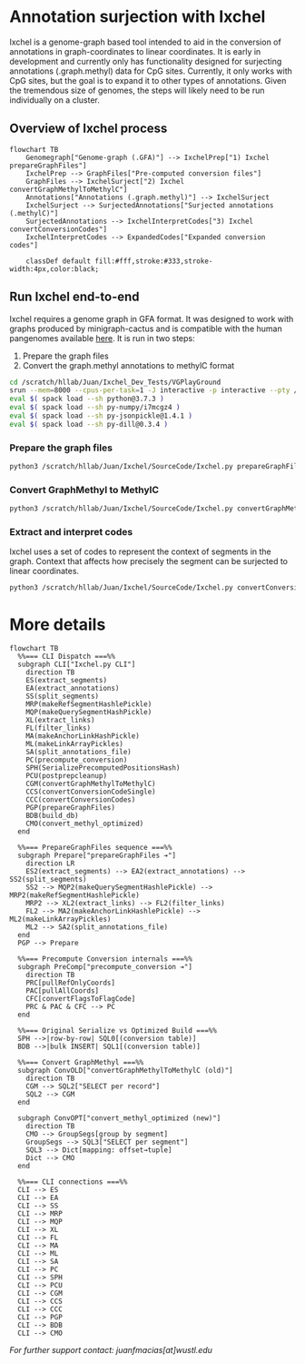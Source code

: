 # Annotation surjection with Ixchel
Ixchel is a genome-graph based tool intended to aid in the conversion of annotations in graph-coordinates to linear coordinates.
It is early in development and currently only has functionality designed for surjecting annotations (.graph.methyl) data for CpG sites.
Currently, it only works with CpG sites, but the goal is to expand it to other types of annotations.
Given the tremendous size of genomes, the steps will likely need to be run individually on a cluster.

## Overview of Ixchel process
```mermaid
flowchart TB
    Genomegraph["Genome-graph (.GFA)"] --> IxchelPrep["1) Ixchel prepareGraphFiles"]
    IxchelPrep --> GraphFiles["Pre-computed conversion files"]
    GraphFiles --> IxchelSurject["2) Ixchel convertGraphMethylToMethylC"]
    Annotations["Annotations (.graph.methyl)"] --> IxchelSurject
    IxchelSurject --> SurjectedAnnotations["Surjected annotations (.methylC)"]
    SurjectedAnnotations --> IxchelInterpretCodes["3) Ixchel convertConversionCodes"]
    IxchelInterpretCodes --> ExpandedCodes["Expanded conversion codes"]
    
    classDef default fill:#fff,stroke:#333,stroke-width:4px,color:black;
```

## Run Ixchel end-to-end
Ixchel requires a genome graph in GFA format. It was designed to work with graphs produced by minigraph-cactus and is compatible with the human pangenomes available [here](https://github.com/human-pangenomics/hpp_pangenome_resources).
It is run in two steps:
1. Prepare the graph files
2. Convert the graph.methyl annotations to methylC format
```bash
cd /scratch/hllab/Juan/Ixchel_Dev_Tests/VGPlayGround
srun --mem=8000 --cpus-per-task=1 -J interactive -p interactive --pty /bin/bash -l
eval $( spack load --sh python@3.7.3 )
eval $( spack load --sh py-numpy/i7mcgz4 )
eval $( spack load --sh py-jsonpickle@1.4.1 )
eval $( spack load --sh py-dill@0.3.4 )
```
### Prepare the graph files
```bash
python3 /scratch/hllab/Juan/Ixchel/SourceCode/Ixchel.py prepareGraphFiles TestGraph.gfa
```
### Convert GraphMethyl to MethylC
```bash
python3 /scratch/hllab/Juan/Ixchel/SourceCode/Ixchel.py convertGraphMethylToMethylC Example.CG.graph.methyl Annotations.Segments.TestGraph.gfa.pkl
```
### Extract and interpret codes
Ixchel uses a set of codes to represent the context of segments in the graph.
Context that affects how precisely the segment can be surjected to linear coordinates.
```bash
python3 /scratch/hllab/Juan/Ixchel/SourceCode/Ixchel.py convertConversionCodes Example.CG.graph.methylc
```

# More details
```mermaid
flowchart TB
  %%=== CLI Dispatch ===%%
  subgraph CLI["Ixchel.py CLI"]
    direction TB
    ES(extract_segments)
    EA(extract_annotations)
    SS(split_segments)
    MRP(makeRefSegmentHashlePickle)
    MQP(makeQuerySegmentHashPickle)
    XL(extract_links)
    FL(filter_links)
    MA(makeAnchorLinkHashPickle)
    ML(makeLinkArrayPickles)
    SA(split_annotations_file)
    PC(precompute_conversion)
    SPH(SerializePrecomputedPositionsHash)
    PCU(postprepcleanup)
    CGM(convertGraphMethylToMethylC)
    CCS(convertConversionCodeSingle)
    CCC(convertConversionCodes)
    PGP(prepareGraphFiles)
    BDB(build_db)
    CMO(convert_methyl_optimized)
  end

  %%=== PrepareGraphFiles sequence ===%%
  subgraph Prepare["prepareGraphFiles ➔"]
    direction LR
    ES2(extract_segments) --> EA2(extract_annotations) --> SS2(split_segments)
    SS2 --> MQP2(makeQuerySegmentHashlePickle) --> MRP2(makeRefSegmentHashlePickle)
    MRP2 --> XL2(extract_links) --> FL2(filter_links)
    FL2 --> MA2(makeAnchorLinkHashlePickle) --> ML2(makeLinkArrayPickles)
    ML2 --> SA2(split_annotations_file)
  end
  PGP --> Prepare

  %%=== Precompute Conversion internals ===%%
  subgraph PreComp["precompute_conversion ➔"]
    direction TB
    PRC[pullRefOnlyCoords]  
    PAC[pullAllCoords]
    CFC[convertFlagsToFlagCode]
    PRC & PAC & CFC --> PC
  end

  %%=== Original Serialize vs Optimized Build ===%%
  SPH -->|row-by-row| SQL0[(conversion table)]
  BDB -->|bulk INSERT| SQL1[(conversion table)]

  %%=== Convert GraphMethyl ===%%
  subgraph ConvOLD["convertGraphMethylToMethylC (old)"]
    direction TB
    CGM --> SQL2["SELECT per record"]
    SQL2 --> CGM
  end

  subgraph ConvOPT["convert_methyl_optimized (new)"]
    direction TB
    CMO --> GroupSegs[group by segment]
    GroupSegs --> SQL3["SELECT per segment"]
    SQL3 --> Dict[mapping: offset→tuple]
    Dict --> CMO
  end

  %%=== CLI connections ===%%
  CLI --> ES
  CLI --> EA
  CLI --> SS
  CLI --> MRP
  CLI --> MQP
  CLI --> XL
  CLI --> FL
  CLI --> MA
  CLI --> ML
  CLI --> SA
  CLI --> PC
  CLI --> SPH
  CLI --> PCU
  CLI --> CGM
  CLI --> CCS
  CLI --> CCC
  CLI --> PGP
  CLI --> BDB
  CLI --> CMO
```

*For further support contact: juanfmacias[at]wustl.edu*